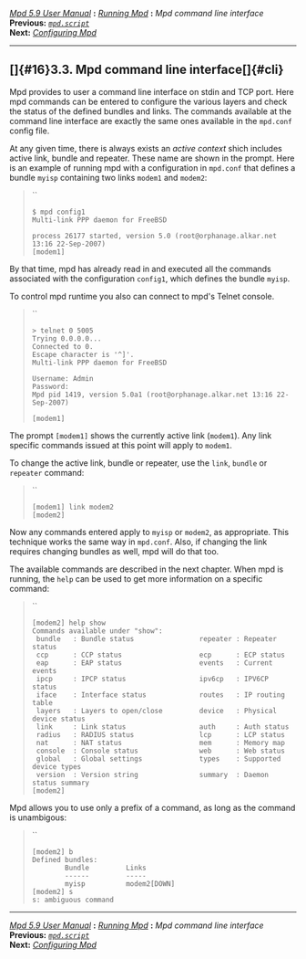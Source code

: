 [*Mpd 5.9 User Manual*](README.md) **:** [*Running Mpd*](mpd9.md) **:**
*Mpd command line interface*\
**Previous:** [*`mpd.script`*](mpd15.md)\
**Next:** [*Configuring Mpd*](mpd17.md)

------------------------------------------------------------------------

## []{#16}3.3. Mpd command line interface[]{#cli}

Mpd provides to user a command line interface on stdin and TCP port.
Here mpd commands can be entered to configure the various layers and
check the status of the defined bundles and links. The commands
available at the command line interface are exactly the same ones
available in the `mpd.conf` config file.

At any given time, there is always exists an *active context* shich
includes active link, bundle and repeater. These name are shown in the
prompt. Here is an example of running mpd with a configuration in
`mpd.conf` that defines a bundle `myisp` containing two links `modem1`
and `modem2`:

> ``
>
>     $ mpd config1
>     Multi-link PPP daemon for FreeBSD
>
>     process 26177 started, version 5.0 (root@orphanage.alkar.net 13:16 22-Sep-2007)
>     [modem1]

By that time, mpd has already read in and executed all the commands
associated with the configuration `config1`, which defines the bundle
`myisp`.

To control mpd runtime you also can connect to mpd\'s Telnet console.

> ``
>
>     > telnet 0 5005
>     Trying 0.0.0.0...
>     Connected to 0.
>     Escape character is '^]'.
>     Multi-link PPP daemon for FreeBSD
>
>     Username: Admin
>     Password: 
>     Mpd pid 1419, version 5.0a1 (root@orphanage.alkar.net 13:16 22-Sep-2007)
>
>     [modem1]

The prompt `[modem1]` shows the currently active link (`modem1`). Any
link specific commands issued at this point will apply to `modem1`.

To change the active link, bundle or repeater, use the `link`, `bundle`
or `repeater` command:

> ``
>
>     [modem1] link modem2
>     [modem2] 

Now any commands entered apply to `myisp` or `modem2`, as appropriate.
This technique works the same way in `mpd.conf`. Also, if changing the
link requires changing bundles as well, mpd will do that too.

The available commands are described in the next chapter. When mpd is
running, the `help` can be used to get more information on a specific
command:

> ``
>
>     [modem2] help show
>     Commands available under "show":
>      bundle   : Bundle status                repeater : Repeater status
>      ccp      : CCP status                   ecp      : ECP status
>      eap      : EAP status                   events   : Current events
>      ipcp     : IPCP status                  ipv6cp   : IPV6CP status
>      iface    : Interface status             routes   : IP routing table
>      layers   : Layers to open/close         device   : Physical device status
>      link     : Link status                  auth     : Auth status
>      radius   : RADIUS status                lcp      : LCP status
>      nat      : NAT status                   mem      : Memory map
>      console  : Console status               web      : Web status
>      global   : Global settings              types    : Supported device types
>      version  : Version string               summary  : Daemon status summary
>     [modem2]

Mpd allows you to use only a prefix of a command, as long as the command
is unambigous:

> ``
>
>     [modem2] b
>     Defined bundles:
>             Bundle         Links
>             ------         -----
>             myisp          modem2[DOWN]
>     [modem2] s
>     s: ambiguous command

------------------------------------------------------------------------

[*Mpd 5.9 User Manual*](README.md) **:** [*Running Mpd*](mpd9.md) **:**
*Mpd command line interface*\
**Previous:** [*`mpd.script`*](mpd15.md)\
**Next:** [*Configuring Mpd*](mpd17.md)
